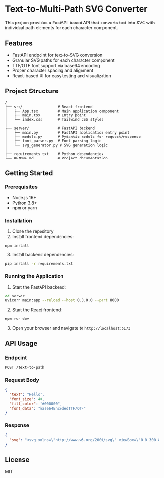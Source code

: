 # Text-to-Multi-Path SVG Converter

This project provides a FastAPI-based API that converts text into SVG with individual path elements for each character component.

## Features

- FastAPI endpoint for text-to-SVG conversion
- Granular SVG paths for each character component
- TTF/OTF font support via base64 encoding
- Proper character spacing and alignment
- React-based UI for easy testing and visualization

## Project Structure

```
/
├── src/                # React frontend
│   ├── App.tsx         # Main application component
│   ├── main.tsx        # Entry point
│   └── index.css       # Tailwind CSS styles
│
├── server/             # FastAPI backend
│   ├── main.py         # FastAPI application entry point
│   ├── models.py       # Pydantic models for request/response
│   ├── font_parser.py  # Font parsing logic
│   └── svg_generator.py # SVG generation logic
│
├── requirements.txt    # Python dependencies
└── README.md           # Project documentation
```

## Getting Started

### Prerequisites

- Node.js 16+
- Python 3.8+
- npm or yarn

### Installation

1. Clone the repository
2. Install frontend dependencies:

```bash
npm install
```

3. Install backend dependencies:

```bash
pip install -r requirements.txt
```

### Running the Application

1. Start the FastAPI backend:

```bash
cd server
uvicorn main:app --reload --host 0.0.0.0 --port 8000
```

2. Start the React frontend:

```bash
npm run dev
```

3. Open your browser and navigate to `http://localhost:5173`

## API Usage

### Endpoint

```
POST /text-to-path
```

### Request Body

```json
{
  "text": "Hello",
  "font_size": 40,
  "fill_color": "#000000",
  "font_data": "base64EncodedTTF/OTF"
}
```

### Response

```json
{
  "svg": "<svg xmlns=\"http://www.w3.org/2000/svg\" viewBox=\"0 0 300 80\">...</svg>"
}
```

## License

MIT